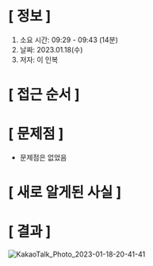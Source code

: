 # **[ 정보 ]**
1. 소요 시간: 09:29 - 09:43 (14분) 
2. 날짜: 2023.01.18(수)
3. 저자: 이 인복

# **[ 접근 순서 ]**

# **[ 문제점 ]**
- 문제점은 없었음

# **[ 새로 알게된 사실 ]**

# **[ 결과 ]**
![KakaoTalk_Photo_2023-01-18-20-41-41](https://user-images.githubusercontent.com/59809278/213162666-8527a279-c129-4895-a07b-0bc83ef44194.png)


         
